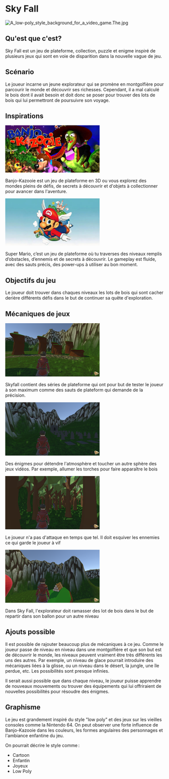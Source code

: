 # Sky Fall

![A_low-poly_style_background_for_a_video_game._The_.jpg](../images/A_low-poly_style_background_for_a_video_game._The_.jpg)

## Qu'est que c'est?

Sky Fall est un jeu de plateforme, collection, puzzle et enigme inspiré de plusieurs jeux
qui sont en voie de disparition dans la nouvelle vague de jeu.

## Scénario


Le joueur incarne un jeune explorateur qui se promène en montgolfière pour parcourir le monde et découvrir ses richesses. Cependant, il a mal calculé le bois dont il avait besoin et doit donc se poser pour trouver des lots de bois qui lui permettront de poursuivre son voyage.

## Inspirations

<tabs>
    <tab title="Banjo">
        <img src="./images/banjo.jpeg" alt="Image 1" width="300" />
        <p>Banjo-Kazooie est un jeu de plateforme en 3D ou vous explorez des mondes pleins de défis, de secrets à découvrir et d'objets à collectionner pour avancer dans l'aventure.</p>
    </tab>
    <tab title="Mario">
        <img src="./images/mario.jpeg" alt="Image 2" width="300" />
        <p>Super Mario, c’est un jeu de plateforme où tu traverses des niveaux remplis d’obstacles, d’ennemis et de secrets à découvrir. Le gameplay est fluide, avec des sauts précis, des power-ups à utiliser au bon moment.</p>
    </tab>
</tabs>


## Objectifs du jeu

Le joueur doit trouver dans chaques niveaux les lots de bois qui sont cacher derière différents défis dans le but
de continuer sa quête d'exploration.

## Mécaniques de jeux

<tabs>
    <tab title="Plateforme">
        <img src="./images/plateforming.png" alt="Image 1" width="300" />
        <p>Skyfall contient des séries de plateforme qui ont pour but de tester le joueur à son maximum comme des sauts de 
            plateform qui demande de la précision.</p>
    </tab>
    <tab title="Enigme">
        <img src="./images/enignme.png" alt="Image 2" width="300" />
        <p>Des énigmes pour détendre l'atmosphère et toucher un autre sphère des jeux vidéos. Par exemple, allumer les torches
            pour faire apparaître le bois</p>
    </tab>
    <tab title="Ennemi">
        <img src="./images/ennemis.png" alt="Image 2" width="300" />
        <p>Le joueur n'a pas d'attaque en temps que tel. Il doit esquiver les ennemies ce qui garde le joueur à vif</p>
    </tab>
    <tab title="Collection">
        <img src="./images/bois.png" alt="Image 2" width="300" />
        <p>Dans Sky Fall, l'explorateur doit ramasser des lot de bois dans le but de repartir dans son ballon pour un autre niveau</p>
    </tab>
</tabs>

## Ajouts possible

Il est possible de rajouter beaucoup plus de mécaniques à ce jeu. Comme le joueur passe de niveau en niveau dans une montgolfière et que son but est de découvrir le monde, les niveaux peuvent vraiment être très différents les uns des autres. Par exemple, un niveau de glace pourrait introduire des mécaniques liées à la glisse, ou un niveau dans le désert, la jungle, une île perdue, etc. Les possibilités sont presque infinies.

Il serait aussi possible que dans chaque niveau, le joueur puisse apprendre de nouveaux mouvements ou trouver des équipements qui lui offriraient de nouvelles possibilités pour résoudre des énigmes.

## Graphisme

Le jeu est grandement inspiré du style "low poly" et des jeux sur les vieilles consoles comme la Nintendo 64. On peut observer une forte influence de Banjo-Kazooie dans les couleurs, les formes angulaires des personnages et l'ambiance enfantine du jeu.

On pourrait décrire le style comme :

- Cartoon
- Enfantin
- Joyeux
- Low Poly

